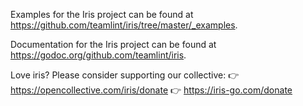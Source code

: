 Examples for the Iris project can be found at
<https://github.com/teamlint/iris/tree/master/_examples>.

Documentation for the Iris project can be found at
<https://godoc.org/github.com/teamlint/iris>.

Love iris? Please consider supporting our collective:
👉  https://opencollective.com/iris/donate
👉  https://iris-go.com/donate